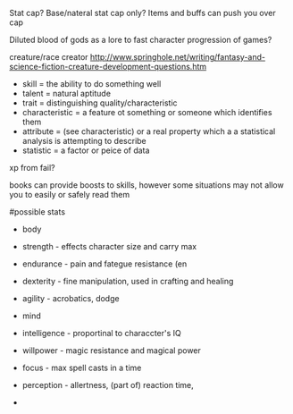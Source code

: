Stat cap?
Base/nateral stat cap only? Items and buffs can push you over cap

Diluted blood of gods as a lore to fast character progression of games?

creature/race creator http://www.springhole.net/writing/fantasy-and-science-fiction-creature-development-questions.htm

* skill = the ability to do something well
* talent = natural aptitude
* trait = distinguishing quality/characteristic
* characteristic = a feature ot something or someone which identifies them
* attribute = (see characteristic) or a real property which a a statistical analysis is attempting to describe
* statistic = a factor or peice of data
 

xp from fail?

books can provide boosts to skills, however some situations may not allow you to easily or safely read them

#possible stats
* body
 * strength - effects character size and carry max
 * endurance - pain and fategue resistance (en
 * dexterity - fine manipulation, used in crafting and healing
 * agility - acrobatics, dodge
* mind
 * intelligence - proportinal to characcter's IQ
 * willpower - magic resistance and magical power
 * focus - max spell casts in a time
 * perception - allertness, (part of) reaction time, 

* 